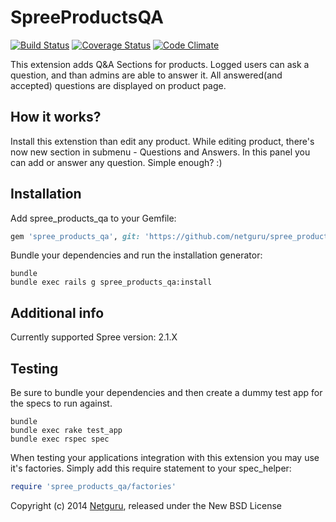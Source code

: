 SpreeProductsQA
===============
[![Build Status](https://travis-ci.org/netguru/spree_products_qa.png)](https://travis-ci.org/netguru/spree_products_qa)
[![Coverage Status](https://coveralls.io/repos/netguru/spree_products_qa/badge.png?branch=master)](https://coveralls.io/r/netguru/spree_products_qa?branch=master)
[![Code Climate](https://codeclimate.com/github/netguru/spree_products_qa.png)](https://codeclimate.com/github/netguru/spree_products_qa)

This extension adds Q&A Sections for products. Logged users can ask a question, and than admins are able to answer it.
All answered(and accepted) questions are displayed on product page.

How it works?
-------------
Install this extenstion than edit any product.
While editing product, there's now new section in submenu - Questions and Answers.
In this panel you can add or answer any question. Simple enough? :)

Installation
------------

Add spree_products_qa to your Gemfile:

```ruby
gem 'spree_products_qa', git: 'https://github.com/netguru/spree_products_qa/', branch: '2-1-stable'
```

Bundle your dependencies and run the installation generator:

```shell
bundle
bundle exec rails g spree_products_qa:install
```

Additional info
---------------
Currently supported Spree version: 2.1.X

Testing
-------

Be sure to bundle your dependencies and then create a dummy test app for the specs to run against.

```shell
bundle
bundle exec rake test_app
bundle exec rspec spec
```

When testing your applications integration with this extension you may use it's factories.
Simply add this require statement to your spec_helper:

```ruby
require 'spree_products_qa/factories'
```

Copyright (c) 2014 [Netguru](http://netguru.co), released under the New BSD License
